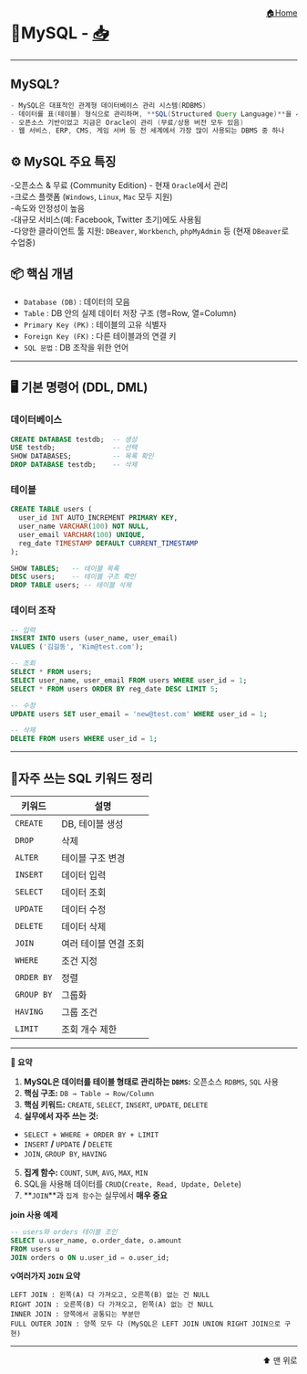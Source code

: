 <a href="../ReadMe.md" style="float:right;">🏠Home</a><a id="top"></a>

# 🐬MySQL - [📥](Download.md)

---

## MySQL?
```java
- MySQL은 대표적인 관계형 데이터베이스 관리 시스템(RDBMS)
- 데이터를 표(테이블) 형식으로 관리하며, **SQL(Structured Query Language)**을 사용
- 오픈소스 기반이었고 지금은 Oracle이 관리 (무료/상용 버전 모두 있음)
- 웹 서비스, ERP, CMS, 게임 서버 등 전 세계에서 가장 많이 사용되는 DBMS 중 하나
```
## ⚙️ MySQL 주요 특징
-오픈소스 & 무료 (Community Edition) - 현재 `Oracle`에서 관리  
-크로스 플랫폼 (`Windows`, `Linux`, `Mac` 모두 지원)  
-속도와 안정성이 높음  
-대규모 서비스(예: Facebook, Twitter 초기)에도 사용됨  
-다양한 클라이언트 툴 지원: `DBeaver`, `Workbench`, `phpMyAdmin` 등 (현재 `DBeaver`로 수업중)  

## 📦 핵심 개념
- `Database (DB)` : 데이터의 모음  
- `Table` : DB 안의 실제 데이터 저장 구조 (행=Row, 열=Column)  
- `Primary Key (PK)` : 테이블의 고유 식별자  
- `Foreign Key (FK)` : 다른 테이블과의 연결 키  
- `SQL 문법` : DB 조작을 위한 언어  

---

## 🖥️ 기본 명령어 (DDL, DML)

### 데이터베이스
```sql
CREATE DATABASE testdb;  -- 생성
USE testdb;              -- 선택
SHOW DATABASES;          -- 목록 확인
DROP DATABASE testdb;    -- 삭제
```
### 테이블
```sql
CREATE TABLE users (
  user_id INT AUTO_INCREMENT PRIMARY KEY,
  user_name VARCHAR(100) NOT NULL,
  user_email VARCHAR(100) UNIQUE,
  reg_date TIMESTAMP DEFAULT CURRENT_TIMESTAMP
);

SHOW TABLES;   -- 테이블 목록
DESC users;    -- 테이블 구조 확인
DROP TABLE users; -- 테이블 삭제
```

### 데이터 조작
```sql
-- 입력
INSERT INTO users (user_name, user_email) 
VALUES ('김길동', 'Kim@test.com');

-- 조회
SELECT * FROM users;
SELECT user_name, user_email FROM users WHERE user_id = 1;
SELECT * FROM users ORDER BY reg_date DESC LIMIT 5;

-- 수정
UPDATE users SET user_email = 'new@test.com' WHERE user_id = 1;

-- 삭제
DELETE FROM users WHERE user_id = 1;
```

---

## 📜자주 쓰는 SQL 키워드 정리
| 키워드 | 설명 |
|-------|------|
|`CREATE` | DB, 테이블 생성|
|`DROP` | 삭제|
|`ALTER` | 테이블 구조 변경|
|`INSERT` | 데이터 입력|
|`SELECT`	|데이터 조회|
|`UPDATE`|	데이터 수정|
|`DELETE`|	데이터 삭제|
|`JOIN`|	여러 테이블 연결 조회|
|`WHERE`|	조건 지정|
|`ORDER BY`|	정렬|
|`GROUP BY`|	그룹화|
|`HAVING`	|그룹 조건|
|`LIMIT`|	조회 개수 제한|

---

**📝 요약**
1. **MySQL은 데이터를 테이블 형태로 관리하는 `DBMS`:** 오픈소스 `RDBMS`, `SQL` 사용  
2. **핵심 구조:** `DB → Table → Row/Column`  
3. **핵심 키워드:** `CREATE`, `SELECT`, `INSERT`, `UPDATE`, `DELETE`  
4. **실무에서 자주 쓰는 것:**  
- `SELECT + WHERE + ORDER BY + LIMIT`  
- `INSERT` **/** `UPDATE` **/** `DELETE`  
- `JOIN`, `GROUP BY`, `HAVING`  
5. **집계 함수:** `COUNT`, `SUM`, `AVG`, `MAX`, `MIN`  
6. SQL을 사용해 데이터를 `CRUD`(`Create, Read, Update, Delete`)  
7. **`JOIN`**과 `집계 함수`는 실무에서 **매우 중요**

**join 사용 예제**
```sql
-- users와 orders 테이블 조인
SELECT u.user_name, o.order_date, o.amount
FROM users u
JOIN orders o ON u.user_id = o.user_id;
```
**💡여러가지 `JOIN` 요약**
```
LEFT JOIN : 왼쪽(A) 다 가져오고, 오른쪽(B) 없는 건 NULL
RIGHT JOIN : 오른쪽(B) 다 가져오고, 왼쪽(A) 없는 건 NULL
INNER JOIN : 양쪽에서 공통되는 부분만
FULL OUTER JOIN : 양쪽 모두 다 (MySQL은 LEFT JOIN UNION RIGHT JOIN으로 구현)
```



---

<a href="#top" style="display:block; text-align:right; text-decoration:none; font-size:14px;">
⬆️ 맨 위로
</a>